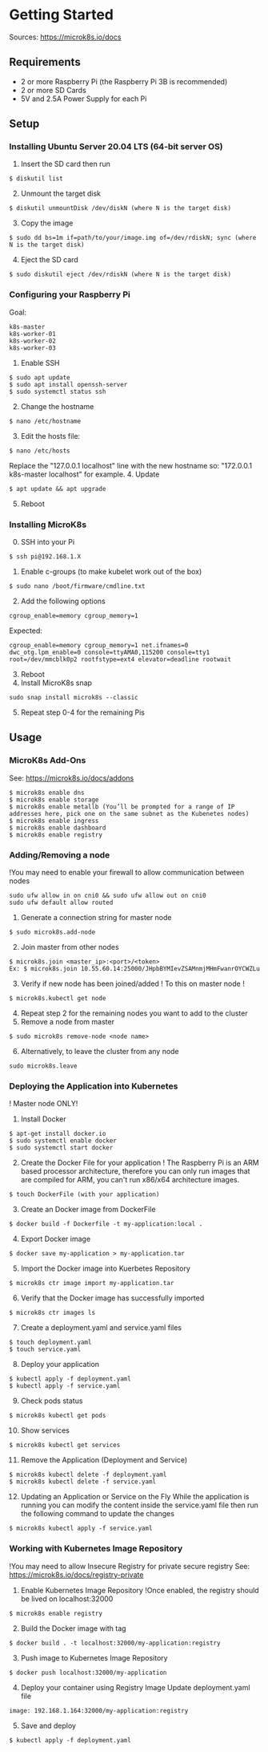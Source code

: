 # Getting Started
Sources: https://microk8s.io/docs

## Requirements
+ 2 or more Raspberry Pi (the Raspberry Pi 3B is recommended)
+ 2 or more SD Cards
+ 5V and 2.5A Power Supply for each Pi

## Setup
### Installing Ubuntu Server 20.04 LTS (64-bit server OS)
1. Insert the SD card then run 
```
$ diskutil list
```
2. Unmount the target disk 
```
$ diskutil unmountDisk /dev/diskN (where N is the target disk)
```
3. Copy the image
```
$ sudo dd bs=1m if=path/to/your/image.img of=/dev/rdiskN; sync (where N is the target disk)
```
4. Eject the SD card
```
$ sudo diskutil eject /dev/rdiskN (where N is the target disk)
```

### Configuring your Raspberry Pi
Goal: 
```
k8s-master
k8s-worker-01
k8s-worker-02
k8s-worker-03
```
1. Enable SSH
```
$ sudo apt update
$ sudo apt install openssh-server
$ sudo systemctl status ssh
```
2. Change the hostname
```
$ nano /etc/hostname
```
3. Edit the hosts file:
```
$ nano /etc/hosts
```
Replace the "127.0.0.1 localhost" line with the new hostname so: "172.0.0.1 k8s-master localhost" for example.
4. Update
```
$ apt update && apt upgrade
```
5. Reboot

### Installing MicroK8s
0. SSH into your Pi
```
$ ssh pi@192.168.1.X
```
1. Enable c-groups (to make kubelet work out of the box)
```
$ sudo nano /boot/firmware/cmdline.txt
```
2. Add the following options
```
cgroup_enable=memory cgroup_memory=1
```
Expected:
```
cgroup_enable=memory cgroup_memory=1 net.ifnames=0 dwc_otg.lpm_enable=0 console=ttyAMA0,115200 console=tty1 root=/dev/mmcblk0p2 rootfstype=ext4 elevator=deadline rootwait
```
3. Reboot
4. Install MicroK8s snap
```
sudo snap install microk8s --classic
```
5. Repeat step 0-4 for the remaining Pis

## Usage
### MicroK8s Add-Ons
See: https://microk8s.io/docs/addons
```
$ microk8s enable dns 
$ microk8s enable storage 
$ microk8s enable metallb (You’ll be prompted for a range of IP addresses here, pick one on the same subnet as the Kubenetes nodes)
$ microk8s enable ingress 
$ microk8s enable dashboard
$ microk8s enable registry
```

### Adding/Removing a node
!You may need to enable your firewall to allow communication between nodes
```
sudo ufw allow in on cni0 && sudo ufw allow out on cni0
sudo ufw default allow routed
```
1. Generate a connection string for master node
```
$ sudo microk8s.add-node
```
2. Join master from other nodes
```
$ microk8s.join <master_ip>:<port>/<token>
Ex: $ microk8s.join 10.55.60.14:25000/JHpbBYMIevZSAMnmjMHmFwanrOYCWZLu
```
3. Verify if new node has been joined/added
! To this on master node !
```
$ microk8s.kubectl get node
```
4. Repeat step 2 for the remaining nodes you want to add to the cluster
5. Remove a node from master
```
$ sudo microk8s remove-node <node name>
```
6. Alternatively, to leave the cluster from any node
```
sudo microk8s.leave
```

### Deploying the Application into Kubernetes
! Master node ONLY!
1. Install Docker
```
$ apt-get install docker.io
$ sudo systemctl enable docker
$ sudo systemctl start docker
```
2. Create the Docker File for your application
! The Raspberry Pi is an ARM based processor architecture, therefore you can only run images that are compiled for ARM, you can't run x86/x64 architecture images.
```
$ touch DockerFile (with your application)
```
3. Create an Docker image from DockerFile
```
$ docker build -f Dockerfile -t my-application:local .
```
4. Export Docker image
```
$ docker save my-application > my-application.tar
```
5. Import the Docker image into Kuerbetes Repository
```
$ microk8s ctr image import my-application.tar
```
6. Verify that the Docker image has successfully imported
```
$ microk8s ctr images ls
```
7. Create a deployment.yaml and service.yaml files
```
$ touch deployment.yaml
$ touch service.yaml 
```
8. Deploy your application
```
$ kubectl apply -f deployment.yaml
$ kubectl apply -f service.yaml
```
9. Check pods status
```
$ microk8s kubectl get pods
```
10. Show services
```
$ microk8s kubectl get services
```
11. Remove the Application (Deployment and Service)
```
$ microk8s kubectl delete -f deployment.yaml
$ microk8s kubectl delete -f service.yaml
```
12. Updating an Application or Service on the Fly
While the application is running you can modify the content inside the service.yaml file then run the following command to update the changes
```
$ microk8s kubectl apply -f service.yaml
```

### Working with Kubernetes Image Repository
!You may need to allow Insecure Registry for private secure registry
See: https://microk8s.io/docs/registry-private
1. Enable Kubernetes Image Repository
!Once enabled, the registry should be lived on localhost:32000
```
$ microk8s enable registry
```
2. Build the Docker image with tag
```
$ docker build . -t localhost:32000/my-application:registry
```
3. Push image to Kubernetes Image Repository
```
$ docker push localhost:32000/my-application
```
4. Deploy your container using Registry Image
Update deployment.yaml file 
```
image: 192.168.1.164:32000/my-application:registry
```
5. Save and deploy
```
$ kubectl apply -f deployment.yaml
```

